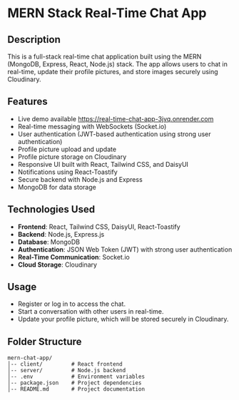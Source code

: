 # MERN Stack Real-Time Chat App

## Description

This is a full-stack real-time chat application built using the MERN (MongoDB, Express, React, Node.js) stack. The app allows users to chat in real-time, update their profile pictures, and store images securely using Cloudinary.

## Features

- Live demo available  https://real-time-chat-app-3jvq.onrender.com
- Real-time messaging with WebSockets (Socket.io)
- User authentication (JWT-based authentication using strong user authentication)
- Profile picture upload and update
- Profile picture storage on Cloudinary
- Responsive UI built with React, Tailwind CSS, and DaisyUI
- Notifications using React-Toastify
- Secure backend with Node.js and Express
- MongoDB for data storage

## Technologies Used

- **Frontend**: React, Tailwind CSS, DaisyUI, React-Toastify
- **Backend**: Node.js, Express.js
- **Database**: MongoDB
- **Authentication**: JSON Web Token (JWT) with strong user authentication
- **Real-Time Communication**: Socket.io
- **Cloud Storage**: Cloudinary



## Usage

- Register or log in to access the chat.
- Start a conversation with other users in real-time.
- Update your profile picture, which will be stored securely in Cloudinary.

## Folder Structure

```
mern-chat-app/
│-- client/         # React frontend
│-- server/         # Node.js backend
│-- .env            # Environment variables
│-- package.json    # Project dependencies
│-- README.md       # Project documentation
```



